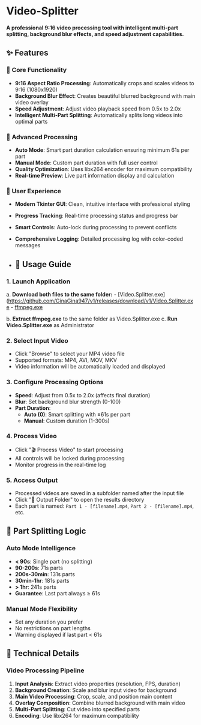 # Video-Splitter
**A professional 9:16 video processing tool with intelligent multi-part splitting, background blur effects, and speed adjustment capabilities.**

## ✨ Features

### 🎯 **Core Functionality**
- **9:16 Aspect Ratio Processing**: Automatically crops and scales videos to 9:16 (1080x1920)
- **Background Blur Effect**: Creates beautiful blurred background with main video overlay
- **Speed Adjustment**: Adjust video playback speed from 0.5x to 2.0x
- **Intelligent Multi-Part Splitting**: Automatically splits long videos into optimal parts

### 🔧 **Advanced Processing**
- **Auto Mode**: Smart part duration calculation ensuring minimum 61s per part
- **Manual Mode**: Custom part duration with full user control
- **Quality Optimization**: Uses libx264 encoder for maximum compatibility
- **Real-time Preview**: Live part information display and calculation

### 🎨 **User Experience**
- **Modern Tkinter GUI**: Clean, intuitive interface with professional styling
- **Progress Tracking**: Real-time processing status and progress bar
- **Smart Controls**: Auto-lock during processing to prevent conflicts
- **Comprehensive Logging**: Detailed processing log with color-coded messages

- ## 📖 Usage Guide

### **1. Launch Application**
  a. **Download both files to the same folder:**
     - [Video.Splitter.exe](https://github.com/GinaGina947/v1/releases/download/v1/Video.Splitter.exe
     - [ffmpeg.exe](https://github.com/GinaGina947/v1/releases/download/v1/ffmpeg.exe)
  
  b. **Extract ffmpeg.exe** to the same folder as Video.Splitter.exe
  c. **Run Video.Splitter.exe** as Administrator
### **2. Select Input Video**
- Click "Browse" to select your MP4 video file
- Supported formats: MP4, AVI, MOV, MKV
- Video information will be automatically loaded and displayed

### **3. Configure Processing Options**
- **Speed**: Adjust from 0.5x to 2.0x (affects final duration)
- **Blur**: Set background blur strength (0-100)
- **Part Duration**: 
  - **Auto (0)**: Smart splitting with ≥61s per part
  - **Manual**: Custom duration (1-300s)

### **4. Process Video**
- Click "🎬 Process Video" to start processing
- All controls will be locked during processing
- Monitor progress in the real-time log

### **5. Access Output**
- Processed videos are saved in a subfolder named after the input file
- Click "📁 Output Folder" to open the results directory
- Each part is named: `Part 1 - [filename].mp4`, `Part 2 - [filename].mp4`, etc.

## 🎯 **Part Splitting Logic**

### **Auto Mode Intelligence**
- **< 90s**: Single part (no splitting)
- **90-200s**: 71s parts
- **200s-30min**: 131s parts  
- **30min-1hr**: 181s parts
- **> 1hr**: 241s parts
- **Guarantee**: Last part always ≥ 61s

### **Manual Mode Flexibility**
- Set any duration you prefer
- No restrictions on part lengths
- Warning displayed if last part < 61s

## 🔧 **Technical Details**

### **Video Processing Pipeline**
1. **Input Analysis**: Extract video properties (resolution, FPS, duration)
2. **Background Creation**: Scale and blur input video for background
3. **Main Video Processing**: Crop, scale, and position main content
4. **Overlay Composition**: Combine blurred background with main video
5. **Multi-Part Splitting**: Cut video into specified parts
6. **Encoding**: Use libx264 for maximum compatibility
